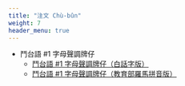 ```yaml
---
title: "注文 Chù-bûn"
weight: 7
header_menu: true
---
```


- 鬥台語 #1 字母聲調牌仔
    - [鬥台語 #1 字母聲調牌仔（白話字版）](https://www.pinkoi.com/product/mKKe2RTE)
    - [鬥台語 #1 字母聲調牌仔（教育部羅馬拼音版）](https://www.pinkoi.com/product/p4HV6qwH)
